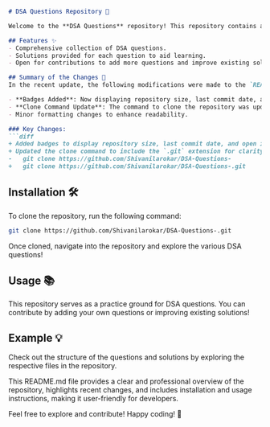 ```markdown
# DSA Questions Repository 🚀

Welcome to the **DSA Questions** repository! This repository contains a comprehensive collection of Data Structures and Algorithms (DSA) questions along with their solutions. It is designed to help developers practice and enhance their problem-solving skills.

## Features ✨
- Comprehensive collection of DSA questions.
- Solutions provided for each question to aid learning.
- Open for contributions to add more questions and improve existing solutions.

## Summary of the Changes 📝
In the recent update, the following modifications were made to the `README.md` file:

- **Badges Added**: Now displaying repository size, last commit date, and open issues for better visibility.
- **Clone Command Update**: The command to clone the repository was updated to include the `.git` extension for clarity.
- Minor formatting changes to enhance readability.

### Key Changes:
```diff
+ Added badges to display repository size, last commit date, and open issues.
+ Updated the clone command to include the `.git` extension for clarity.
-   git clone https://github.com/Shivanilarokar/DSA-Questions-
+   git clone https://github.com/Shivanilarokar/DSA-Questions-.git
```

## Installation 🛠️
To clone the repository, run the following command:
```bash
git clone https://github.com/Shivanilarokar/DSA-Questions-.git
```

Once cloned, navigate into the repository and explore the various DSA questions!

## Usage 📚
This repository serves as a practice ground for DSA questions. You can contribute by adding your own questions or improving existing solutions!

## Example 💡
Check out the structure of the questions and solutions by exploring the respective files in the repository. 

This README.md file provides a clear and professional overview of the repository, highlights recent changes, and includes installation and usage instructions, making it user-friendly for developers.

Feel free to explore and contribute! Happy coding! 🎉
```